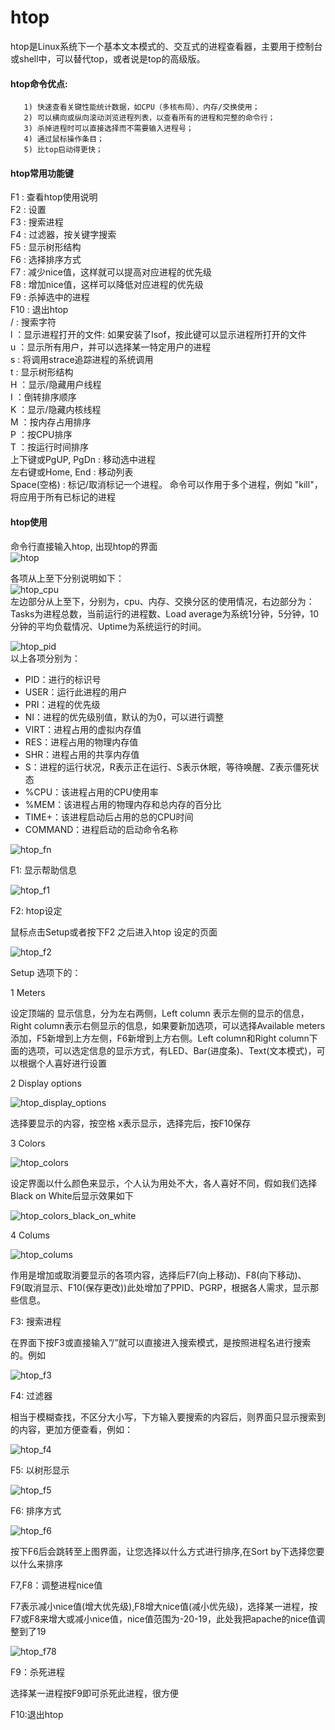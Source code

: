 # htop

htop是Linux系统下一个基本文本模式的、交互式的进程查看器，主要用于控制台或shell中，可以替代top，或者说是top的高级版。  

#### htop命令优点:

       1) 快速查看关键性能统计数据，如CPU（多核布局）、内存/交换使用；
       2) 可以横向或纵向滚动浏览进程列表，以查看所有的进程和完整的命令行；
       3) 杀掉进程时可以直接选择而不需要输入进程号；
       4) 通过鼠标操作条目；
       5) 比top启动得更快；

#### htop常用功能键  

F1 : 查看htop使用说明        
F2 : 设置        
F3 : 搜索进程      
F4 : 过滤器，按关键字搜索      
F5 : 显示树形结构    
F6 : 选择排序方式          
F7 : 减少nice值，这样就可以提高对应进程的优先级          
F8 : 增加nice值，这样可以降低对应进程的优先级        
F9 : 杀掉选中的进程        
F10 : 退出htop        
/ : 搜索字符      
l ：显示进程打开的文件: 如果安装了lsof，按此键可以显示进程所打开的文件  
u ：显示所有用户，并可以选择某一特定用户的进程      
s : 将调用strace追踪进程的系统调用        
t : 显示树形结构        
H ：显示/隐藏用户线程      
I ：倒转排序顺序      
K ：显示/隐藏内核线程          
M ：按内存占用排序      
P ：按CPU排序          
T ：按运行时间排序        
上下键或PgUP, PgDn : 移动选中进程      
左右键或Home, End : 移动列表      
Space(空格) : 标记/取消标记一个进程。
命令可以作用于多个进程，例如 "kill"，将应用于所有已标记的进程

#### htop使用

命令行直接输入htop, 出现htop的界面  
![htop](images/htop/htop.png)  

各项从上至下分别说明如下：  
![htop_cpu](images/htop/htop_cpu.png)  
左边部分从上至下，分别为，cpu、内存、交换分区的使用情况，右边部分为：Tasks为进程总数，当前运行的进程数、Load average为系统1分钟，5分钟，10分钟的平均负载情况、Uptime为系统运行的时间。 

![htop_pid](images/htop/htop_pid.png)  
以上各项分别为：

* PID：进行的标识号
* USER：运行此进程的用户
* PRI：进程的优先级
* NI：进程的优先级别值，默认的为0，可以进行调整
* VIRT：进程占用的虚拟内存值
* RES：进程占用的物理内存值
* SHR：进程占用的共享内存值
* S：进程的运行状况，R表示正在运行、S表示休眠，等待唤醒、Z表示僵死状态
* %CPU：该进程占用的CPU使用率
* %MEM：该进程占用的物理内存和总内存的百分比
* TIME+：该进程启动后占用的总的CPU时间
* COMMAND：进程启动的启动命令名称  

![htop_fn](images/htop/htop_fn.png)  

F1: 显示帮助信息  

![htop_f1](images/htop/htop_f1.png)

F2: htop设定  

鼠标点击Setup或者按下F2 之后进入htop 设定的页面  

![htop_f2](images/htop/htop_f2.png)  

Setup 选项下的：

1 Meters

设定顶端的 显示信息，分为左右两侧，Left column 表示左侧的显示的信息，Right column表示右侧显示的信息，如果要新加选项，可以选择Available meters添加，F5新增到上方左侧，F6新增到上方右侧。Left column和Right column下面的选项，可以选定信息的显示方式，有LED、Bar(进度条)、Text(文本模式)，可以根据个人喜好进行设置  

2 Display options  

![htop_display_options](images/htop/htop_display_options.png)  

选择要显示的内容，按空格 x表示显示，选择完后，按F10保存  

3 Colors  

![htop_colors](images/htop/htop_colors.png)  

设定界面以什么颜色来显示，个人认为用处不大，各人喜好不同，假如我们选择Black on White后显示效果如下

![htop_colors_black_on_white](images/htop/htop_colors_black_on_white.png)  

4 Colums  

![htop_colums](images/htop/htop_colums.png)  

作用是增加或取消要显示的各项内容，选择后F7(向上移动)、F8(向下移动)、F9(取消显示、F10(保存更改))此处增加了PPID、PGRP，根据各人需求，显示那些信息。  

F3: 搜索进程  

在界面下按F3或直接输入”/”就可以直接进入搜索模式，是按照进程名进行搜索的。例如  

![htop_f3](images/htop/htop_f3.png)  

F4: 过滤器  

相当于模糊查找，不区分大小写，下方输入要搜索的内容后，则界面只显示搜索到的内容，更加方便查看，例如：  

![htop_f4](images/htop/htop_f4.png)  

F5: 以树形显示  

![htop_f5](images/htop/htop_f5.png)  

F6: 排序方式  

![htop_f6](images/htop/htop_f6.png)  

按下F6后会跳转至上图界面，让您选择以什么方式进行排序,在Sort by下选择您要以什么来排序  

F7,F8：调整进程nice值

F7表示减小nice值(增大优先级),F8增大nice值(减小优先级)，选择某一进程，按F7或F8来增大或减小nice值，nice值范围为-20-19，此处我把apache的nice值调整到了19  

![htop_f78](images/htop/htop_f78.png)  

F9：杀死进程

选择某一进程按F9即可杀死此进程，很方便

F10:退出htop

